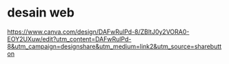 # desain web
https://www.canva.com/design/DAFwRulPd-8/ZBltJ0y2VORA0-EOY2UXuw/edit?utm_content=DAFwRulPd-8&utm_campaign=designshare&utm_medium=link2&utm_source=sharebutton
